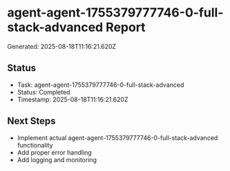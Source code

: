 # agent-agent-1755379777746-0-full-stack-advanced Report

Generated: 2025-08-18T11:16:21.620Z

## Status
- Task: agent-agent-1755379777746-0-full-stack-advanced
- Status: Completed
- Timestamp: 2025-08-18T11:16:21.620Z

## Next Steps
- Implement actual agent-agent-1755379777746-0-full-stack-advanced functionality
- Add proper error handling
- Add logging and monitoring
